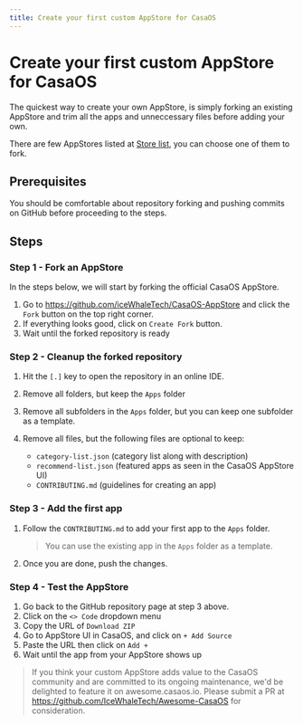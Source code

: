 ```yaml
---
title: Create your first custom AppStore for CasaOS
---
```


# Create your first custom AppStore for CasaOS

The quickest way to create your own AppStore, is simply forking an existing AppStore and trim all the apps and unneccessary files before adding your own.

There are few AppStores listed at [Store list](/content/3rd-party-app-stores/list.html), you can choose one of them to fork.

## Prerequisites

You should be comfortable about repository forking and pushing commits on GitHub before proceeding to the steps.

## Steps

### Step 1 - Fork an AppStore

In the steps below, we will start by forking the official CasaOS AppStore.

1. Go to <https://github.com/iceWhaleTech/CasaOS-AppStore> and click the `Fork` button on the top right corner.
1. If everything looks good, click on `Create Fork` button.
1. Wait until the forked repository is ready

### Step 2 - Cleanup the forked repository

1. Hit the `[.]` key to open the repository in an online IDE.
1. Remove all folders, but keep the `Apps` folder
1. Remove all subfolders in the `Apps` folder, but you can keep one subfolder as a template.
1. Remove all files, but the following files are optional to keep:

    - `category-list.json` (category list along with description)
    - `recommend-list.json` (featured apps as seen in the CasaOS AppStore UI)
    - `CONTRIBUTING.md` (guidelines for creating an app)

### Step 3 - Add the first app

1. Follow the `CONTRIBUTING.md` to add your first app to the `Apps` folder.

    > You can use the existing app in the `Apps` folder as a template.

1. Once you are done, push the changes.

### Step 4 - Test the AppStore

1. Go back to the GitHub repository page at step 3 above.
1. Click on the `<> Code` dropdown menu
1. Copy the URL of `Download ZIP`
1. Go to AppStore UI in CasaOS, and click on `+ Add Source`
1. Paste the URL then click on `Add +`
1. Wait until the app from your AppStore shows up

> If you think your custom AppStore adds value to the CasaOS community and are committed to its ongoing maintenance, we'd be delighted to feature it on awesome.casaos.io. Please submit a PR at <https://github.com/IceWhaleTech/Awesome-CasaOS> for consideration.